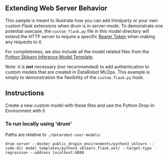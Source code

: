 ## Extending Web Server Behavior

This sample is meant to illustrate how you can add thirdparty or your own custom Flask extensions
when drum is in server-mode. To demonstrate one potential usecase, the `custom_flask.py` file in
this model directory will extend the HTTP server to require a specific [Bearer Token](https://swagger.io/docs/specification/authentication/bearer-authentication/)
when making any requests to it.

For completeness, we also include all the model related files from the [Python Sklearn Inference Model Template](../python3_sklearn/).

Note: it is **not** necessary (nor recommended) to add authentication to custom models that are created in DataRobot MLOps.
This example is simply to demonstration the flexibility of the `custom_flask.py` hook.

## Instructions
Create a new custom model with these files and use the Python Drop-In Environment with it

### To run locally using 'drum'
Paths are relative to `./datarobot-user-models`:
```
drum server --docker public_dropin_environments/python3_sklearn --code-dir model_templates/python3_sklearn_flask_ext/ --target-type regression --address localhost:8080
```
